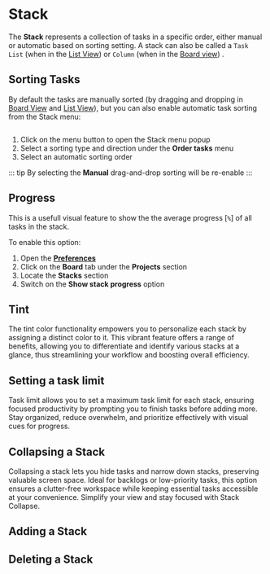 # Stack

The **Stack** represents a collection of tasks in a specific order, either manual or automatic based on sorting setting. A stack can also be called a `Task List` (when in the [List View](./list-view.md)) or `Column` (when in the [Board view](./board-view.md)) .

## Sorting Tasks

By default the tasks are manually sorted (by dragging and dropping in [Board View](./board-view.md) and [List View](./list-view.md)), but you can also enable automatic task sorting from the Stack menu:

<p align="center">
<img :src="$withBase('/assets/img/projects/stack-sorting.png')" width="50%"> 
</p>

1. Click on the menu button to open the Stack menu popup
2. Select a sorting type and direction under the **Order tasks** menu
3. Select an automatic sorting order

::: tip
By selecting the **Manual** drag-and-drop sorting will be re-enable
:::

## Progress

This is a usefull visual feature to show the the average progress [`%`] of all tasks in the stack.

To enable this option:

1. Open the [**Preferences**](../general/open-preferences.md)
2. Click on the **Board** tab under the **Projects** section
3. Locate the **Stacks** section
4. Switch on the **Show stack progress** option

## Tint

The tint color functionality empowers you to personalize each stack by assigning a distinct color to it. This vibrant feature offers a range of benefits, allowing you to differentiate and identify various stacks at a glance, thus streamlining your workflow and boosting overall efficiency.

## Setting a task limit

Task limit allows you to set a maximum task limit for each stack, ensuring focused productivity by prompting you to finish tasks before adding more. Stay organized, reduce overwhelm, and prioritize effectively with visual cues for progress.

## Collapsing a Stack

Collapsing a stack lets you hide tasks and narrow down stacks, preserving valuable screen space. Ideal for backlogs or low-priority tasks, this option ensures a clutter-free workspace while keeping essential tasks accessible at your convenience. Simplify your view and stay focused with Stack Collapse.

## Adding a Stack

## Deleting a Stack